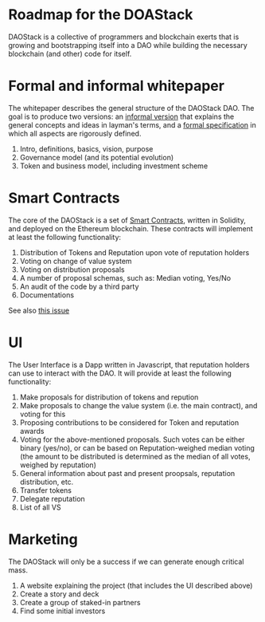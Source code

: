 
# Roadmap for the DOAStack

DAOStack is a collective of programmers and blockchain exerts that is growing and bootstrapping itself into a DAO while building the necessary blockchain (and other) code for itself. 

# Formal and informal whitepaper

The whitepaper describes the general structure of the DAOStack DAO. The goal is to produce two versions: an  [informal version](DAO_protocol.md) that explains the general concepts and ideas in layman's terms, and a [formal specification](DAO.pdf) in which all aspects are rigorously defined.

1. Intro, definitions, basics, vision, purpose
1. Governance model (and its potential evolution) 
1. Token and business model, including investment scheme


# Smart Contracts

The core of the DAOStack is a set of [Smart Contracts](../contracts), written in Solidity, and deployed on the Ethereum blockchain. These contracts will implement at least the following functionality:

1. Distribution of Tokens and Reputation upon vote of reputation holders
1. Voting on change of value system
1. Voting on distribution proposals
1. A number of proposal schemas, such as: Median voting, Yes/No 
1. An audit of the code by a third party
1. Documentations

See also [this issue](https/:/github.com/daostack/daostack/issues/14)

# UI

The User Interface is a Dapp written in Javascript, that reputation holders can use to interact with the DAO. It will provide at least the following functionality:

1. Make proposals for distribution of tokens and repution
1. Make proposals to change the value system (i.e. the main contract), and voting for this
1. Proposing contributions to be considered for Token and reputation awards
1. Voting for the above-mentioned proposals. Such votes can be either binary (yes/no), or can be based on Reputation-weighed median voting (the amount to be distributed is determined as the median of all votes, weighed by reputation)
1. General information about past and present proopsals, reputation distribution, etc.
1. Transfer tokens
1. Delegate reputation
1. List of all VS

# Marketing

The DAOStack will only be a success if we can generate enough critical mass. 

1. A website explaining the project (that includes the UI described above)
1. Create a story and deck
1. Create a group of staked-in partners
1. Find some initial investors
